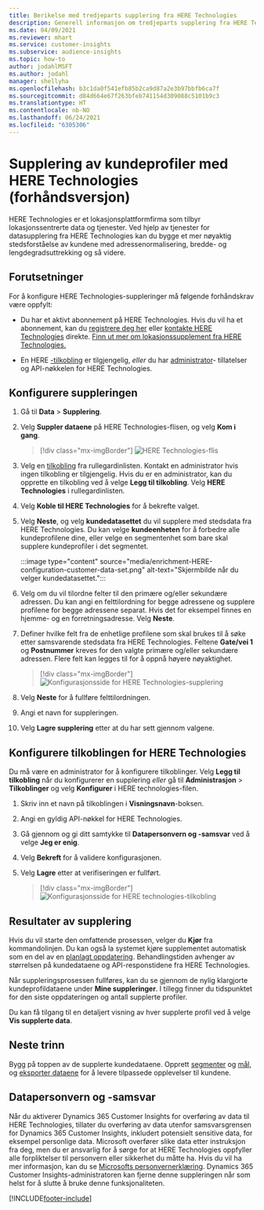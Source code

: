 ```yaml
---
title: Berikelse med tredjeparts supplering fra HERE Technologies
description: Generell informasjon om tredjeparts supplering fra HERE Technologies.
ms.date: 04/09/2021
ms.reviewer: mhart
ms.service: customer-insights
ms.subservice: audience-insights
ms.topic: how-to
author: jodahlMSFT
ms.author: jodahl
manager: shellyha
ms.openlocfilehash: b3c1da0f541efb85b2ca9d87a2e3b97bbfb6ca7f
ms.sourcegitcommit: d84d664e67f263bfeb741154d309088c5101b9c3
ms.translationtype: HT
ms.contentlocale: nb-NO
ms.lasthandoff: 06/24/2021
ms.locfileid: "6305306"
---
```

# <a name="enrichment-of-customer-profiles-with-here-technologies-preview"></a>Supplering av kundeprofiler med HERE Technologies (forhåndsversjon)

HERE Technologies er et lokasjonsplattformfirma som tilbyr lokasjonssentrerte data og tjenester. Ved hjelp av tjenester for datasupplering fra HERE Technologies kan du bygge et mer nøyaktig stedsforståelse av kundene med adressenormalisering, bredde- og lengdegradsuttrekking og så videre.

## <a name="prerequisites"></a>Forutsetninger

For å konfigure HERE Technologies-suppleringer må følgende forhåndskrav være oppfylt:

- Du har et aktivt abonnement på HERE Technologies. Hvis du vil ha et abonnement, kan du [registrere deg her](https://developer.here.com/sign-up?utm_medium=referral&utm_source=Microsoft-Dynamics-CI&create=Freemium-Basic) eller [kontakte HERE Technologies](https://developer.here.com/help?utm_medium=referral&utm_source=Microsoft-Dynamics-CI#how-can-we-help-you) direkte. [Finn ut mer om lokasjonssupplement fra HERE Technologies.](https://developer.here.com/location-enrichment?cid=Dev-MicrosoftDynamics-DB-0-Dev-&utm_source=MicrosoftDynamics&utm_medium=referral&utm_campaign=Online_Dev_ReferralMicrosoft)

- En HERE [-tilkobling](connections.md) er tilgjengelig, *eller* du har [administrator](permissions.md#administrator)- tillatelser og API-nøkkelen for HERE Technologies.

## <a name="configure-the-enrichment"></a>Konfigurere suppleringen

1. Gå til **Data** > **Supplering**. 

1. Velg **Suppler dataene** på HERE Technologies-flisen, og velg **Kom i gang**.

   > [!div class="mx-imgBorder"]
   > ![HERE Technologies-flis](media/HERE-tile.png "HERE Technologies-flis")

1. Velg en [tilkobling](connections.md) fra rullegardinlisten. Kontakt en administrator hvis ingen tilkobling er tilgjengelig. Hvis du er en administrator, kan du opprette en tilkobling ved å velge **Legg til tilkobling**. Velg **HERE Technologies** i rullegardinlisten. 

1. Velg **Koble til HERE Technologies** for å bekrefte valget.

1.  Velg **Neste**, og velg **kundedatasettet** du vil supplere med stedsdata fra HERE Technologies. Du kan velge **kundeenheten** for å forbedre alle kundeprofilene dine, eller velge en segmentenhet som bare skal supplere kundeprofiler i det segmentet.

    :::image type="content" source="media/enrichment-HERE-configuration-customer-data-set.png" alt-text="Skjermbilde når du velger kundedatasettet.":::

1. Velg om du vil tilordne felter til den primære og/eller sekundære adressen. Du kan angi en felttilordning for begge adressene og supplere profilene for begge adressene separat. Hvis det for eksempel finnes en hjemme- og en forretningsadresse. Velg **Neste**.

1. Definer hvilke felt fra de enhetlige profilene som skal brukes til å søke etter samsvarende stedsdata fra HERE Technologies. Feltene **Gate/vei 1** og **Postnummer** kreves for den valgte primære og/eller sekundære adressen. Flere felt kan legges til for å oppnå høyere nøyaktighet.

   > [!div class="mx-imgBorder"]
   > ![Konfigurasjonsside for HERE Technologies-supplering](media/enrichment-HERE-configuration.png "Konfigurasjonsside for HERE Technologies-supplering")

1. Velg **Neste** for å fullføre felttilordningen.

1. Angi et navn for suppleringen. 

1. Velg **Lagre supplering** etter at du har sett gjennom valgene.

## <a name="configure-the-connection-for-here-technologies"></a>Konfigurere tilkoblingen for HERE Technologies 

Du må være en administrator for å konfigurere tilkoblinger. Velg **Legg til tilkobling** når du konfigurerer en supplering *eller* gå til **Administrasjon** > **Tilkoblinger** og velg **Konfigurer** i HERE technologies-filen.

1. Skriv inn et navn på tilkoblingen i **Visningsnavn**-boksen.

1. Angi en gyldig API-nøkkel for HERE Technologies.

1. Gå gjennom og gi ditt samtykke til **Datapersonvern og -samsvar** ved å velge **Jeg er enig**.

1. Velg **Bekreft** for å validere konfigurasjonen.

1. Velg **Lagre** etter at verifiseringen er fullført.

   > [!div class="mx-imgBorder"]
   > ![Konfigurasjonsside for HERE technologies-tilkobling](media/enrichment-HERE-connection.png "Konfigurasjonsside for HERE technologies-tilkobling")

## <a name="enrichment-results"></a>Resultater av supplering

Hvis du vil starte den omfattende prosessen, velger du **Kjør** fra kommandolinjen. Du kan også la systemet kjøre supplementet automatisk som en del av en [planlagt oppdatering](system.md#schedule-tab). Behandlingstiden avhenger av størrelsen på kundedataene og API-responstidene fra HERE Technologies.

Når suppleringsprosessen fullføres, kan du se gjennom de nylig klargjorte kundeprofildataene under **Mine suppleringer**. I tillegg finner du tidspunktet for den siste oppdateringen og antall supplerte profiler.

Du kan få tilgang til en detaljert visning av hver supplerte profil ved å velge **Vis supplerte data**.

## <a name="next-steps"></a>Neste trinn

Bygg på toppen av de supplerte kundedataene. Opprett [segmenter](segments.md) og [mål](measures.md), og [eksporter dataene](export-destinations.md) for å levere tilpassede opplevelser til kundene.

## <a name="data-privacy-and-compliance"></a>Datapersonvern og -samsvar

Når du aktiverer Dynamics 365 Customer Insights for overføring av data til HERE Technologies, tillater du overføring av data utenfor samsvarsgrensen for Dynamics 365 Customer Insights, inkludert potensielt sensitive data, for eksempel personlige data. Microsoft overfører slike data etter instruksjon fra deg, men du er ansvarlig for å sørge for at HERE Technologies oppfyller alle forpliktelser til personvern eller sikkerhet du måtte ha. Hvis du vil ha mer informasjon, kan du se [Microsofts personvernerklæring](https://go.microsoft.com/fwlink/?linkid=396732).
Dynamics 365 Customer Insights-administratoren kan fjerne denne suppleringen når som helst for å slutte å bruke denne funksjonaliteten.


[!INCLUDE[footer-include](../includes/footer-banner.md)]
